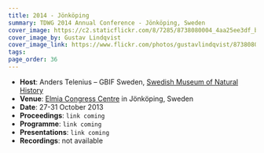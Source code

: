 ```yaml
---
title: 2014 - Jönköping
summary: TDWG 2014 Annual Conference - Jönköping, Sweden
cover_image: https://c2.staticflickr.com/8/7285/8738080004_4aa25ee3df_b.jpg
cover_image_by: Gustav Lindqvist
cover_image_link: https://www.flickr.com/photos/gustavlindqvist/8738080004
tags: 
page_order: 36
---
```


* **Host**: Anders Telenius – GBIF Sweden, [Swedish Museum of Natural History](http://www.nrm.se/en/16.html)
* **Venue**: [Elmia Congress Centre](http://www.elmia.se/en/) in Jönköping, Sweden
* **Date**: 27-31 October 2013
* **Proceedings**: `link coming`
* **Programme**: `link coming`
* **Presentations**: `link coming`
* **Recordings**: not available
